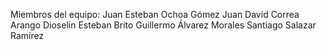 Miembros del equipo:
  Juan Esteban Ochoa Gómez
  Juan David Correa Arango
  Dioselin Esteban Brito
  Guillermo Álvarez Morales
  Santiago Salazar Ramírez
